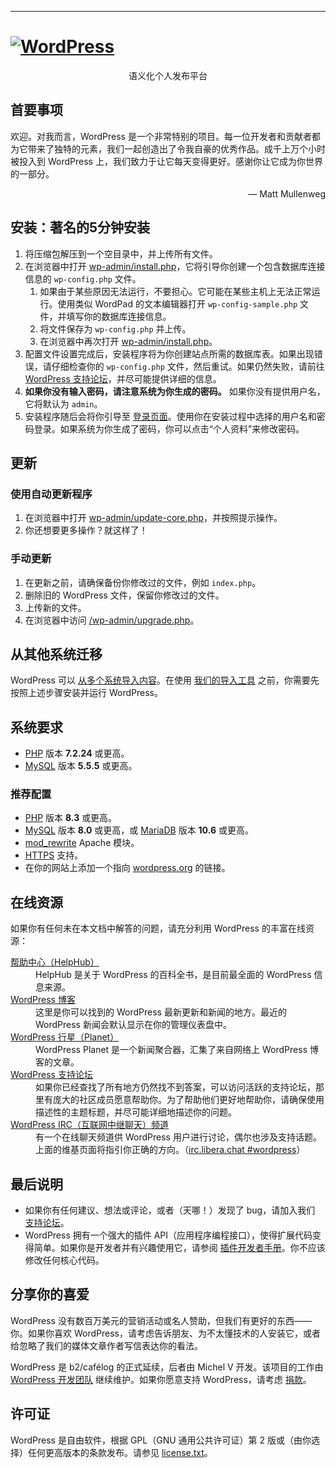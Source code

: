 ---
<!DOCTYPE html>
<html lang="zh-CN">
<head>
	<meta name="viewport" content="width=device-width" />
	<meta http-equiv="Content-Type" content="text/html; charset=utf-8" />
	<meta name="robots" content="noindex,nofollow" />
	<title>WordPress &#8250; 自述文件</title>
	<link rel="stylesheet" href="wp-admin/css/install.css?ver=20100228" type="text/css" />
</head>
<body>
<h1 id="logo">
	<a href="https://wordpress.org/"><img alt="WordPress" src="wp-admin/images/wordpress-logo.png" /></a>
</h1>
<p style="text-align: center">语义化个人发布平台</p>

<h2>首要事项</h2>
<p>欢迎。对我而言，WordPress 是一个非常特别的项目。每一位开发者和贡献者都为它带来了独特的元素，我们一起创造出了令我自豪的优秀作品。成千上万个小时被投入到 WordPress 上，我们致力于让它每天变得更好。感谢你让它成为你世界的一部分。</p>
<p style="text-align: right">&#8212; Matt Mullenweg</p>

<h2>安装：著名的5分钟安装</h2>
<ol>
	<li>将压缩包解压到一个空目录中，并上传所有文件。</li>
	<li>在浏览器中打开 <span class="file"><a href="wp-admin/install.php">wp-admin/install.php</a></span>，它将引导你创建一个包含数据库连接信息的 <code>wp-config.php</code> 文件。
		<ol>
			<li>如果由于某些原因无法运行，不要担心。它可能在某些主机上无法正常运行。使用类似 WordPad 的文本编辑器打开 <code>wp-config-sample.php</code> 文件，并填写你的数据库连接信息。</li>
			<li>将文件保存为 <code>wp-config.php</code> 并上传。</li>
			<li>在浏览器中再次打开 <span class="file"><a href="wp-admin/install.php">wp-admin/install.php</a></span>。</li>
		</ol>
	</li>
	<li>配置文件设置完成后，安装程序将为你创建站点所需的数据库表。如果出现错误，请仔细检查你的 <code>wp-config.php</code> 文件，然后重试。如果仍然失败，请前往 <a href="https://wordpress.org/support/forums/">WordPress 支持论坛</a>，并尽可能提供详细的信息。</li>
	<li><strong>如果你没有输入密码，请注意系统为你生成的密码。</strong> 如果你没有提供用户名，它将默认为 <code>admin</code>。</li>
	<li>安装程序随后会将你引导至 <a href="wp-login.php">登录页面</a>。使用你在安装过程中选择的用户名和密码登录。如果系统为你生成了密码，你可以点击“个人资料”来修改密码。</li>
</ol>

<h2>更新</h2>
<h3>使用自动更新程序</h3>
<ol>
	<li>在浏览器中打开 <span class="file"><a href="wp-admin/update-core.php">wp-admin/update-core.php</a></span>，并按照提示操作。</li>
	<li>你还想要更多操作？就这样了！</li>
</ol>

<h3>手动更新</h3>
<ol>
	<li>在更新之前，请确保备份你修改过的文件，例如 <code>index.php</code>。</li>
	<li>删除旧的 WordPress 文件，保留你修改过的文件。</li>
	<li>上传新的文件。</li>
	<li>在浏览器中访问 <span class="file"><a href="wp-admin/upgrade.php">/wp-admin/upgrade.php</a></span>。</li>
</ol>

<h2>从其他系统迁移</h2>
<p>WordPress 可以 <a href="https://developer.wordpress.org/advanced-administration/wordpress/import/">从多个系统导入内容</a>。在使用 <a href="wp-admin/import.php">我们的导入工具</a> 之前，你需要先按照上述步骤安装并运行 WordPress。</p>

<h2>系统要求</h2>
<ul>
	<li><a href="https://www.php.net/">PHP</a> 版本 <strong>7.2.24</strong> 或更高。</li>
	<li><a href="https://www.mysql.com/">MySQL</a> 版本 <strong>5.5.5</strong> 或更高。</li>
</ul>

<h3>推荐配置</h3>
<ul>
	<li><a href="https://www.php.net/">PHP</a> 版本 <strong>8.3</strong> 或更高。</li>
	<li><a href="https://www.mysql.com/">MySQL</a> 版本 <strong>8.0</strong> 或更高，或 <a href="https://mariadb.org/">MariaDB</a> 版本 <strong>10.6</strong> 或更高。</li>
	<li><a href="https://httpd.apache.org/docs/2.2/mod/mod_rewrite.html">mod_rewrite</a> Apache 模块。</li>
	<li><a href="https://wordpress.org/news/2016/12/moving-toward-ssl/">HTTPS</a> 支持。</li>
	<li>在你的网站上添加一个指向 <a href="https://wordpress.org/">wordpress.org</a> 的链接。</li>
</ul>

<h2>在线资源</h2>
<p>如果你有任何未在本文档中解答的问题，请充分利用 WordPress 的丰富在线资源：</p>
<dl>
	<dt><a href="https://wordpress.org/documentation/">帮助中心（HelpHub）</a></dt>
		<dd>HelpHub 是关于 WordPress 的百科全书，是目前最全面的 WordPress 信息来源。</dd>
	<dt><a href="https://wordpress.org/news/">WordPress 博客</a></dt>
		<dd>这里是你可以找到的 WordPress 最新更新和新闻的地方。最近的 WordPress 新闻会默认显示在你的管理仪表盘中。</dd>
	<dt><a href="https://planet.wordpress.org/">WordPress 行星（Planet）</a></dt>
		<dd>WordPress Planet 是一个新闻聚合器，汇集了来自网络上 WordPress 博客的文章。</dd>
	<dt><a href="https://wordpress.org/support/forums/">WordPress 支持论坛</a></dt>
		<dd>如果你已经查找了所有地方仍然找不到答案，可以访问活跃的支持论坛，那里有庞大的社区成员愿意帮助你。为了帮助他们更好地帮助你，请确保使用描述性的主题标题，并尽可能详细地描述你的问题。</dd>
	<dt><a href="https://make.wordpress.org/support/handbook/appendix/other-support-locations/introduction-to-irc/">WordPress <abbr>IRC</abbr>（互联网中继聊天）频道</a></dt>
		<dd>有一个在线聊天频道供 WordPress 用户进行讨论，偶尔也涉及支持话题。上面的维基页面将指引你正确的方向。（<a href="https://web.libera.chat/#wordpress">irc.libera.chat #wordpress</a>）</dd>
</dl>

<h2>最后说明</h2>
<ul>
	<li>如果你有任何建议、想法或评论，或者（天哪！）发现了 bug，请加入我们 <a href="https://wordpress.org/support/forums/">支持论坛</a>。</li>
	<li>WordPress 拥有一个强大的插件 <abbr>API</abbr>（应用程序编程接口），使得扩展代码变得简单。如果你是开发者并有兴趣使用它，请参阅 <a href="https://developer.wordpress.org/plugins/">插件开发者手册</a>。你不应该修改任何核心代码。</li>
</ul>

<h2>分享你的喜爱</h2>
<p>WordPress 没有数百万美元的营销活动或名人赞助，但我们有更好的东西——你。如果你喜欢 WordPress，请考虑告诉朋友、为不太懂技术的人安装它，或者给忽略了我们的媒体文章作者写信表达你的看法。</p>

<p>WordPress 是 b2/caf&#233;log 的正式延续，后者由 Michel V 开发。该项目的工作由 <a href="https://wordpress.org/about/">WordPress 开发团队</a> 继续维护。如果你愿意支持 WordPress，请考虑 <a href="https://wordpress.org/donate/">捐款</a>。</p>

<h2>许可证</h2>
<p>WordPress 是自由软件，根据 <abbr>GPL</abbr>（GNU 通用公共许可证）第 2 版或（由你选择）任何更高版本的条款发布。请参见 <a href="license.txt">license.txt</a>。</p>

</body>
</html>